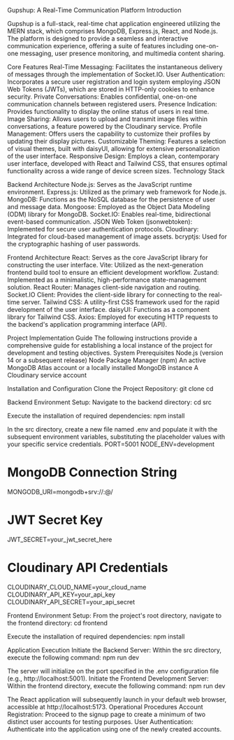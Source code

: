 Gupshup: A Real-Time Communication Platform
Introduction

Gupshup is a full-stack, real-time chat application engineered utilizing the MERN stack, which comprises MongoDB, Express.js, React, and Node.js. The platform is designed to provide a seamless and interactive communication experience, offering a suite of features including one-on-one messaging, user presence monitoring, and multimedia content sharing.

Core Features
Real-Time Messaging: Facilitates the instantaneous delivery of messages through the implementation of Socket.IO.
User Authentication: Incorporates a secure user registration and login system employing JSON Web Tokens (JWTs), which are stored in HTTP-only cookies to enhance security.
Private Conversations: Enables confidential, one-on-one communication channels between registered users.
Presence Indication: Provides functionality to display the online status of users in real time.
Image Sharing: Allows users to upload and transmit image files within conversations, a feature powered by the Cloudinary service.
Profile Management: Offers users the capability to customize their profiles by updating their display pictures.
Customizable Theming: Features a selection of visual themes, built with daisyUI, allowing for extensive personalization of the user interface.
Responsive Design: Employs a clean, contemporary user interface, developed with React and Tailwind CSS, that ensures optimal functionality across a wide range of device screen sizes.
Technology Stack

Backend Architecture
Node.js: Serves as the JavaScript runtime environment.
Express.js: Utilized as the primary web framework for Node.js.
MongoDB: Functions as the NoSQL database for the persistence of user and message data.
Mongoose: Employed as the Object Data Modeling (ODM) library for MongoDB.
Socket.IO: Enables real-time, bidirectional event-based communication.
JSON Web Token (jsonwebtoken): Implemented for secure user authentication protocols.
Cloudinary: Integrated for cloud-based management of image assets.
bcryptjs: Used for the cryptographic hashing of user passwords.

Frontend Architecture
React: Serves as the core JavaScript library for constructing the user interface.
Vite: Utilized as the next-generation frontend build tool to ensure an efficient development workflow.
Zustand: Implemented as a minimalistic, high-performance state-management solution.
React Router: Manages client-side navigation and routing.
Socket.IO Client: Provides the client-side library for connecting to the real-time server.
Tailwind CSS: A utility-first CSS framework used for the rapid development of the user interface.
daisyUI: Functions as a component library for Tailwind CSS.
Axios: Employed for executing HTTP requests to the backend's application programming interface (API).

Project Implementation Guide
The following instructions provide a comprehensive guide for establishing a local instance of the project for development and testing objectives.
System Prerequisites
Node.js (version 14 or a subsequent release)
Node Package Manager (npm)
An active MongoDB Atlas account or a locally installed MongoDB instance
A Cloudinary service account

Installation and Configuration
Clone the Project Repository:
git clone <your-repository-url>
cd <your-repository-folder>


Backend Environment Setup:
Navigate to the backend directory:
cd src


Execute the installation of required dependencies:
npm install


In the src directory, create a new file named .env and populate it with the subsequent environment variables, substituting the placeholder values with your specific service credentials.
PORT=5001
NODE_ENV=development

# MongoDB Connection String
MONGODB_URI=mongodb+srv://<user>:<password>@<cluster-url>/

# JWT Secret Key
JWT_SECRET=your_jwt_secret_here

# Cloudinary API Credentials
CLOUDINARY_CLOUD_NAME=your_cloud_name
CLOUDINARY_API_KEY=your_api_key
CLOUDINARY_API_SECRET=your_api_secret


Frontend Environment Setup:
From the project's root directory, navigate to the frontend directory:
cd frontend


Execute the installation of required dependencies:
npm install


Application Execution
Initiate the Backend Server:
Within the src directory, execute the following command:
npm run dev


The server will initialize on the port specified in the .env configuration file (e.g., http://localhost:5001).
Initiate the Frontend Development Server:
Within the frontend directory, execute the following command:
npm run dev


The React application will subsequently launch in your default web browser, accessible at http://localhost:5173.
Operational Procedures
Account Registration: Proceed to the signup page to create a minimum of two distinct user accounts for testing purposes.
User Authentication: Authenticate into the application using one of the newly created accounts.

